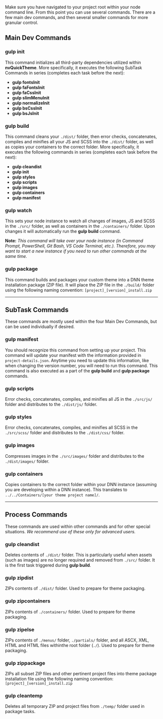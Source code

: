Make sure you have navigated to your project root within your node command line. From this point you can use several commands. There are a few main dev commands, and then several smaller commands for more granular control.
## Main Dev Commands

### gulp init
This command initializes all third-party dependencies utilized within **nvQuickTheme**.  More specifically, it executes the following SubTask Commands in series (completes each task before the next):
* **gulp fontsInit**
* **gulp faFontsInit**
* **gulp faCssInit**
* **gulp slimMenuInit**
* **gulp normalizeInit**
* **gulp bsCssInit**
* **gulp bsJsInit**

### gulp build
This command cleans your `./dist/` folder, then error checks, concatenates, compiles and minifies all your JS and SCSS into the `./dist/` folder, as well as copies your containers to the correct folder. More specifically, it executes the following commands in series (completes each task before the next):
* **gulp cleandist**
* **gulp init**
* **gulp styles**
* **gulp scripts**
* **gulp images**
* **gulp containers**
* **gulp manifest**

### gulp watch
This sets your node instance to watch all changes of images, JS and SCSS in the `./src/` folder, as well as containers in the `./containers/` folder. Upon changes it will automatically run the **gulp build** command. 

**Note:** _This command will take over your node instance (in Command Prompt, PowerShell, Git Bash, VS Code Terminal, etc.).  Therefore, you may want to start a new instance if you need to run other commands at the same time._

### gulp package
This command builds and packages your custom theme into a DNN theme installation package (ZIP file). It will place the ZIP file in the `./build/` folder using the following naming convention: `[project]_[version]_install.zip`


***

## SubTask Commands
These commands are mostly used within the four Main Dev Commands, but can be used individually if desired.

### gulp manifest
You should recognize this command from setting up your project. This command will update your manifest with the information provided in `project-details.json`. Anytime you need to update this information, like when changing the version number, you will need to run this command. This command is also executed as a part of the **gulp build** and **gulp package** commands.

### gulp scripts
Error checks, concatenates, compiles, and minifies all JS in the `./src/js/` folder and distributes to the `./dist/js/` folder.

### gulp styles
Error checks, concatenates, compiles, and minifies all SCSS in the `./src/scss/` folder and distributes to the `./dist/css/` folder.

### gulp images
Compresses images in the `./src/images/` folder and distributes to the `./dist/images/` folder.

### gulp containers
Copies containers to the correct folder within your DNN instance (assuming you are developing within a DNN instance).  This translates to `../../Containers/[your theme project name]/`.


***

## Process Commands
These commands are used within other commands and for other special situations. _We recommend use of these only for advanced users._

### gulp cleandist
Deletes contents of `./dist/` folder. This is particularly useful when assets (such as images) are no longer required and removed from `./src/` folder. It is the first task triggered during **gulp build**.

### gulp zipdist
ZIPs contents of `./dist/` folder. Used to prepare for theme packaging.

### gulp zipcontainers
ZIPs contents of `./containers/` folder. Used to prepare for theme packaging.

### gulp zipelse
ZIPs contents of `./menus/` folder, `./partials/` folder, and all ASCX, XML, HTML and HTML files withinthe root folder (`./`). Used to prepare for theme packaging.

### gulp zippackage
ZIPs all subset ZIP files and other pertinent project files into theme package installation file using the following naming convention: `[project]_[version]_install.zip`

### gulp cleantemp
Deletes all temporary ZIP and project files from `./temp/` folder used in package tasks.